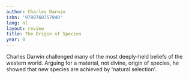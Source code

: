 ```yaml
---
author: Charles Darwin
isbn: '9780760757840'
lang: nl
layout: review
title: The Origin of Species
year: 0
---
```

Charles Darwin challenged many of the most deeply-held beliefs of the western world. Arguing for a material, not divine, origin of species, he showed that new species are achieved by 'natural selection'.
